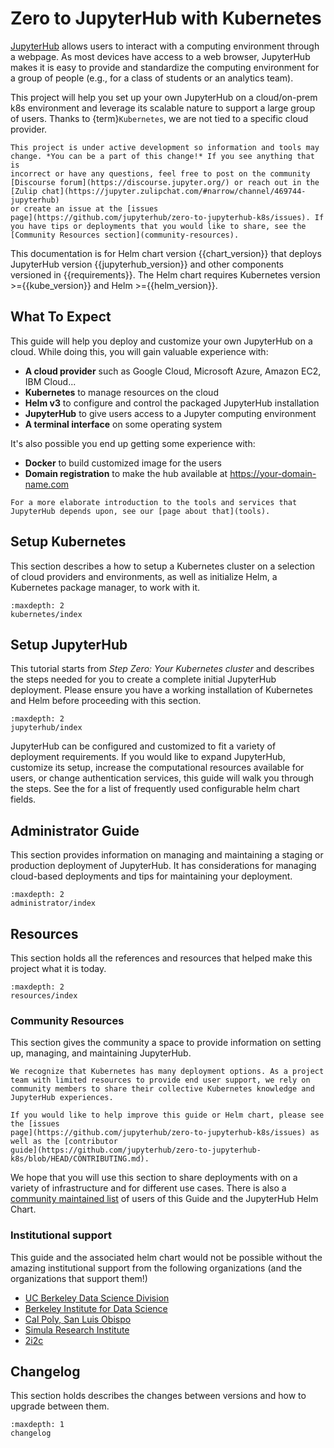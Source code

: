 # Zero to JupyterHub with Kubernetes

[JupyterHub](https://github.com/jupyterhub/jupyterhub) allows users to
interact with a computing environment through a webpage. As most devices
have access to a web browser, JupyterHub makes it is easy to provide and
standardize the computing environment for a group of people (e.g., for a
class of students or an analytics team).

This project will help you set up your own JupyterHub on a cloud/on-prem
k8s environment and leverage its scalable nature to support a large
group of users. Thanks to {term}`Kubernetes`,
we are not tied to a specific cloud provider.

```{admonition} Note
This project is under active development so information and tools may
change. *You can be a part of this change!* If you see anything that is
incorrect or have any questions, feel free to post on the community
[Discourse forum](https://discourse.jupyter.org/) or reach out in the
[Zulip chat](https://jupyter.zulipchat.com/#narrow/channel/469744-jupyterhub)
or create an issue at the [issues
page](https://github.com/jupyterhub/zero-to-jupyterhub-k8s/issues). If
you have tips or deployments that you would like to share, see the
[Community Resources section](community-resources).
```

This documentation is for Helm chart version {{chart_version}} that deploys
JupyterHub version {{jupyterhub_version}} and other components versioned
in {{requirements}}. The Helm chart requires Kubernetes version >={{kube_version}}
and Helm >={{helm_version}}.

## What To Expect

This guide will help you deploy and customize your own JupyterHub on a
cloud. While doing this, you will gain valuable experience with:

- **A cloud provider** such as Google Cloud, Microsoft Azure, Amazon
  EC2, IBM Cloud\...
- **Kubernetes** to manage resources on the cloud
- **Helm v3** to configure and control the packaged JupyterHub
  installation
- **JupyterHub** to give users access to a Jupyter computing
  environment
- **A terminal interface** on some operating system

It\'s also possible you end up getting some experience with:

- **Docker** to build customized image for the users
- **Domain registration** to make the hub available at
  <https://your-domain-name.com>

```{admonition} Note
For a more elaborate introduction to the tools and services that
JupyterHub depends upon, see our [page about that](tools).
```

## Setup Kubernetes

This section describes a how to setup a Kubernetes cluster on a
selection of cloud providers and environments, as well as initialize
Helm, a Kubernetes package manager, to work with it.

```{toctree}
:maxdepth: 2
kubernetes/index
```

## Setup JupyterHub

This tutorial starts from _Step Zero: Your Kubernetes cluster_ and
describes the steps needed for you to create a complete initial
JupyterHub deployment. Please ensure you have a working installation of
Kubernetes and Helm before proceeding with this section.

```{toctree}
:maxdepth: 2
jupyterhub/index
```

JupyterHub can be configured and customized to fit a variety of
deployment requirements. If you would like to expand JupyterHub,
customize its setup, increase the computational resources available for
users, or change authentication services, this guide will walk you
through the steps. See the [](helm-chart-configuration-reference) for a
list of frequently used configurable helm chart fields.

## Administrator Guide

This section provides information on managing and maintaining a staging
or production deployment of JupyterHub. It has considerations for
managing cloud-based deployments and tips for maintaining your
deployment.

```{toctree}
:maxdepth: 2
administrator/index
```

## Resources

This section holds all the references and resources that helped make
this project what it is today.

```{toctree}
:maxdepth: 2
resources/index
```

### Community Resources

This section gives the community a space to provide information on
setting up, managing, and maintaining JupyterHub.

```{admonition} Note
We recognize that Kubernetes has many deployment options. As a project
team with limited resources to provide end user support, we rely on
community members to share their collective Kubernetes knowledge and
JupyterHub experiences.
```

```{admonition} Contributing
If you would like to help improve this guide or Helm chart, please see the [issues
page](https://github.com/jupyterhub/zero-to-jupyterhub-k8s/issues) as
well as the [contributor
guide](https://github.com/jupyterhub/zero-to-jupyterhub-k8s/blob/HEAD/CONTRIBUTING.md).
```

We hope that you will use this section to share deployments with on a
variety of infrastructure and for different use cases. There is also a
[community maintained list](community-resources) of users of this Guide and the JupyterHub Helm Chart.

### Institutional support

This guide and the associated helm chart would not be possible without
the amazing institutional support from the following organizations (and
the organizations that support them!)

- [UC Berkeley Data Science Division](https://data.berkeley.edu/)
- [Berkeley Institute for Data Science](https://bids.berkeley.edu/)
- [Cal Poly, San Luis Obispo](https://www.calpoly.edu/)
- [Simula Research Institute](https://www.simula.no/)
- [2i2c](https://2i2c.org)

## Changelog

This section holds describes the changes between versions and how to upgrade
between them.

```{toctree}
:maxdepth: 1
changelog
```
